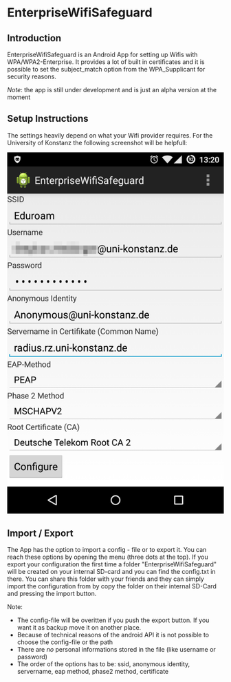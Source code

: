 # EnterpriseWifiSafeguard

## Introduction
EnterpriseWifiSafeguard is an Android App for setting up Wifis with WPA/WPA2-Enterprise. It provides a lot of built in certificates and it is possible to set the
subject_match option from the WPA_Supplicant for security reasons. 

*Note*: the app is still under development and is just an alpha version at the moment

## Setup Instructions

The settings heavily depend on what your Wifi provider requires. For the University of Konstanz the following screenshot will be helpfull:

![Sample Config University of Konstanz](config-screen.png)

## Import / Export
The App has the option to import a config - file or to export it. You can reach these options by opening the menu (three dots at the top). If you export your configuration
the first time a folder "EnterpriseWifiSafeguard" will be created on your internal SD-card and you can find the config.txt in there. You can share this folder with 
your friends and they can simply import the configuration from by copy the folder on their internal SD-Card and pressing the import button.

Note:
* The config-file will be overitten if you push the export button. If you want it as backup move it on another place.
* Because of technical reasons of the android API it is not possible to choose the config-file or the path
* There are _no_ personal informations stored in the file (like username or password)
* The order of the options has to be: ssid, anonymous identity, servername, eap method, phase2 method, certificate
